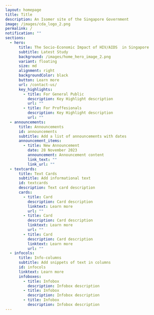 ```yaml
---
layout: homepage
title: Title
description: An Isomer site of the Singapore Government
image: /images/cda_logo_2.png
permalink: /
notification: ""
sections:
  - hero:
      title: The Socio-Economic Impact of HIV/AIDS  in Singapore
      subtitle: Latest Study
      background: /images/home_hero_image_2.png
      variant: floating
      size: md
      alignment: right
      backgroundColor: black
      button: Learn more
      url: /contact-us/
      key_highlights:
        - title: For General Public
          description: Key Highlight description
          url: ""
        - title: For Proffesionals
          description: Key Highlight description
          url: ""
  - announcements:
      title: Announcements
      id: announcements
      subtitle: Add a list of announcements with dates
      announcement_items:
        - title: New Announcement
          date: 28 November 2023
          announcement: Announcement content
          link_text: ""
          link_url: ""
  - textcards:
      title: Text Cards
      subtitle: Add informational text
      id: textcards
      description: Text card description
      cards:
        - title: Card
          description: Card description
          linktext: Learn more
          url: ""
        - title: Card
          description: Card description
          linktext: Learn more
          url: ""
        - title: Card
          description: Card description
          linktext: Learn more
          url: ""
  - infocols:
      title: Info-columns
      subtitle: Add snippets of text in columns
      id: infocols
      linktext: Learn more
      infoboxes:
        - title: Infobox
          description: Infobox description
        - title: Infobox
          description: Infobox description
        - title: Infobox
          description: Infobox description
---
```

